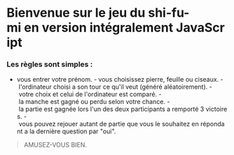# Bienvenue sur le jeu du shi-fu-mi en version intégralement JavaScript

### Les règles sont simples :

- vous entrer votre prénom.
- vous choisissez pierre, feuille ou ciseaux.
- l'ordinateur choisi a son tour ce qu'il veut (généré aléatoirement).
- votre choix et celui de l'ordinateur est comparé.
- la manche est gagné ou perdu selon votre chance.
- la partie est gagnée lors l'un des deux participants a remporté 3 victoires.
- vous pouvez rejouer autant de partie que vous le souhaitez en répondant a la dernière question par "oui".

>AMUSEZ-VOUS BIEN.
